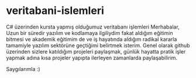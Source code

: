# veritabani-islemleri
C# üzerinden kursta yapmış olduğumuz veritabanı işlemleri
 Merhabalar, Uzun bir süredir yazılım ve kodlamaya ilgiliydim fakat aldığım eğitimin bitmesi ve akademik eğitimim de ve iş hayatında aldığım radikal kararla tamamiyle yazılım sektörüne geçtiğimi belirtmek isterim. Genel olarak github üzerinden sizlere katıldığım projeleri paylaşmak, günlük hayatta pratik işler yapmak adına kısa projeler yapıpta ilerleyen zamanlarda paylaşabilirim.

Saygılarımla :)

